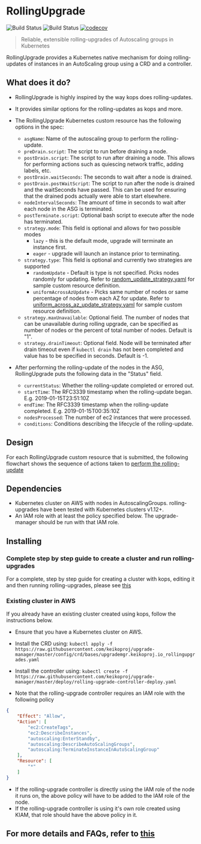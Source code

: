 # RollingUpgrade

![Build Status](https://github.com/keikoproj/upgrade-manager/workflows/Build-Test/badge.svg) ![Build Status](https://github.com/keikoproj/upgrade-manager/workflows/BDD/badge.svg) [![codecov](https://codecov.io/gh/keikoproj/upgrade-manager/branch/master/graph/badge.svg)](https://codecov.io/gh/keikoproj/upgrade-manager)

> Reliable, extensible rolling-upgrades of Autoscaling groups in Kubernetes

RollingUpgrade provides a Kubernetes native mechanism for doing rolling-updates of instances in an AutoScaling group using a CRD and a controller.

## What does it do?

- RollingUpgrade is highly inspired by the way kops does rolling-updates.

- It provides similar options for the rolling-updates as kops and more.

- The RollingUpgrade Kubernetes custom resource has the following options in the spec:
  - `asgName`: Name of the autoscaling group to perform the rolling-update.
  - `preDrain.script`: The script to run before draining a node.
  - `postDrain.script`: The script to run after draining a node. This allows for performing actions such as quiescing network traffic, adding labels, etc.
  - `postDrain.waitSeconds`: The seconds to wait after a node is drained.
  - `postDrain.postWaitScript`: The script to run after the node is drained and the waitSeconds have passed. This can be used for ensuring that the drained pods actually were able to start elsewhere.
  - `nodeIntervalSeconds`: The amount of time in seconds to wait after each node in the ASG is terminated.
  - `postTerminate.script`: Optional bash script to execute after the node has terminated.
  - `strategy.mode`: This field is optional and allows for two possible modes
    - `lazy` - this is the default mode, upgrade will terminate an instance first.
    - `eager` - upgrade will launch an instance prior to terminating.
  - `strategy.type`: This field is optional and currently two strategies are supported
    - `randomUpdate` - Default is type is not specified. Picks nodes randomly for updating. Refer to [random_update_strategy.yaml](examples/random_update_strategy.yaml) for sample custom resource definition.
    - `uniformAcrossAzUpdate` - Picks same number of nodes or same percentage of nodes from each AZ for update. Refer to [uniform_across_az_update_strategy.yaml](examples/uniform_across_az_update_strategy.yaml) for sample custom resource definition.
  - `strategy.maxUnavailable`: Optional field. The number of nodes that can be unavailable during rolling upgrade, can be specified as number of nodes or the percent of total number of nodes. Default is "1".
  - `strategy.drainTimeout`: Optional field. Node will be terminated after drain timeout even if `kubectl drain` has not been completed and value has to be specified in seconds. Default is -1.

- After performing the rolling-update of the nodes in the ASG, RollingUpgrade puts the following data in the "Status" field.
  - `currentStatus`: Whether the rolling-update completed or errored out.
  - `startTime`: The RFC3339 timestamp when the rolling-update began. E.g. 2019-01-15T23:51:10Z
  - `endTime`: The RFC3339 timestamp when the rolling-update completed. E.g. 2019-01-15T00:35:10Z
  - `nodesProcessed`: The number of ec2 instances that were processed.
  - `conditions`: Conditions describing the lifecycle of the rolling-update.

## Design

For each RollingUpgrade custom resource that is submitted, the following flowchart shows the sequence of actions taken to [perform the rolling-update](docs/RollingUpgradeDesign.png)

## Dependencies

- Kubernetes cluster on AWS with nodes in AutoscalingGroups. rolling-upgrades have been tested with Kubernetes clusters v1.12+.
- An IAM role with at least the policy specified below. The upgrade-manager should be run with that IAM role.

## Installing

### Complete step by step guide to create a cluster and run rolling-upgrades

For a complete, step by step guide for creating a cluster with kops, editing it and then running rolling-upgrades, please see [this](docs/step-by-step-example.md)

### Existing cluster in AWS

If you already have an existing cluster created using kops, follow the instructions below.

- Ensure that you have a Kubernetes cluster on AWS.
- Install the CRD using: `kubectl apply -f https://raw.githubusercontent.com/keikoproj/upgrade-manager/master/config/crd/bases/upgrademgr.keikoproj.io_rollingupgrades.yaml`
- Install the controller using:
`kubectl create -f https://raw.githubusercontent.com/keikoproj/upgrade-manager/master/deploy/rolling-upgrade-controller-deploy.yaml`

- Note that the rolling-upgrade controller requires an IAM role with the following policy

``` json
{
    "Effect": "Allow",
    "Action": [
        "ec2:CreateTags",
        "ec2:DescribeInstances",
        "autoscaling:EnterStandby",
        "autoscaling:DescribeAutoScalingGroups",
        "autoscaling:TerminateInstanceInAutoScalingGroup"
    ],
    "Resource": [
        "*"
    ]
}
```

- If the rolling-upgrade controller is directly using the IAM role of the node it runs on, the above policy will have to be added to the IAM role of the node.
- If the rolling-upgrade controller is using it's own role created using KIAM, that role should have the above policy in it.

## For more details and FAQs, refer to [this](docs/faq.md)
